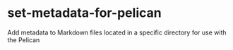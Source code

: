 # set-metadata-for-pelican
Add metadata to Markdown files located in a specific directory for use with the Pelican
